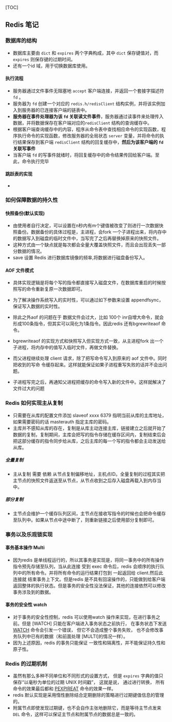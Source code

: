 [TOC]

## Redis 笔记

### 数据库的结构

- 数据库主要由 `dict` 和 `expires` 两个字典构成，其中 `dict` 保存键值对，而 `expires` 则保存键的过期时间。
- 还有一个id 域，用于切换数据库使用。

#### 执行流程

- 服务器通过文件事件无阻塞地 `accept` 客户端连接，并返回一个套接字描述符 `fd` 。
- 服务器为 `fd` 创建一个对应的 `redis.h/redisClient` 结构实例，并将该实例加入到服务器的已连接客户端的链表中。
- **服务器在事件处理器为该 `fd` 关联读文件事件**，服务器通过读事件来处理传入数据，并将数据保存在客户端对应的`redisClient` 结构的查询缓存中。
- 根据客户端查询缓存中的内容，程序从命令表中查找相应命令的实现函数，程序执行命令的实现函数，修改服务器的全局状态 `server` 变量，并将命令的执行结果保存到客户端 `redisClient` 结构的回复缓存中，**然后为该客户端的 `fd` 关联写事件**
- 当客户端 `fd` 的写事件就绪时，将回复缓存中的命令结果传回给客户端。至此，命令执行完毕

#### 跳跃表的实现

* 

### 如何保障数据的持久性

#### 快照备份(默认实现)

* 由使用者自行决定，可以设置在n秒内有m个键值被改变了则进行一次数据快照备份。数据备份的具体过程是，主进程，会fork 一个子进程出来，将内存中的数据写入到磁盘的临时文件中，当写完了之后再替换掉原来的快照文件。
* 这种方式由一个缺点就是每次都会全量大覆盖快照文件，而且会出现丢失一部分数据的情况。
* save 设置 Redis 进行数据库镜像的频率,将数据进行磁盘备份写入。

#### AOF 文件模式

* 具体实现逻辑是将每个写的指令都直接写入磁盘文件，在数据库重启的时候按照写的命令重新复原一次数据即可。

* 为了解决操作系统写入的实时性，可以通过如下参数来设置 appendfsync，保证写入数据的实时性。

* 除此之外aof 的问题在于 数据文件会过大，比如 100个 inr自增大命令，就会形成100条指令，但其实可以简化为1条指令。因此redis 还有bgrewriteaof 命令。

* bgrewriteaof 的实现方式和快照写入但实现方式一致，从主进程fork 出一个子进程，将内存中的值写入临时文件，再做文件替换。

* 而父进程继续处理 client 请求，除了把写命令写入到原来的 aof 文件中。同时把收到的写命 令缓存起来。这样就能保证如果子进程重写失败的话并不会出问题。

* 子进程写完之后，再通知父进程把缓存的命令写入新的文件中。这样就解决了文件过大的问题

### Redis 如何实现主从复制

* 只需要在从库的配置文件添加 slaveof xxxx 6379 指明当前从库的主库地址，如果需要密码的话 masterauth 指定主库的密码。
* 主库并不感知从库的存在，复制是从库主动连接主库，链接建立之后就开始了数据的复制，复制期间，主库会把写的指令存储在缓存区间内，复制结束后会把这部分缓存的指令同步给从库，之后主库的每一个写的指令都会主动发送给从库。

##### 全量复制

* 主从复制 需要 依赖  从节点复制偏移地址，主机点ID。全量复制的过程其实把主节点的快照文件返送至从节点，从节点收到之后存入磁盘再载入到内存当中。

##### 部分复制

* 主节点会维护一个缓存队列区间，主节点在接收写指令的时候也会把命令缓存至队列中。如果从节点中途中断了，则重新链接之后使用部分复制即可。

### 事务以及乐观锁实现

#### 事务基本操作 Multi

* 因为redis 是单线程运行的，所以其事务是实现是，将同一事务中的所有操作指令预先存储至队列，当从此连接 受到 exec 命令后，redis 会顺序的执行队列中的所有命令。并将所有命令的运行结果打包到 一起返回给 client.然后此连接就 结束事务上下文。但是redis 是不具有回滚操作的，只能做到给客户端返回整体的执行状态。但是事务的安全性没法保证，其他的连接依然可以修改事务涉及到的数据。

#### 事务的安全性 watch

* 对于事务的安全性控制，redis 可以使用watch 操作来实现，在进行事务之前。但是 [WATCH] 只能在客户端进入事务状态之前执行， 在事务状态下发送 [WATCH](http://redis.readthedocs.org/en/latest/transaction/watch.html#watch) 命令会引发一个错误， 但它不会造成整个事务失败， 也不会修改事务队列中已有的数据（和前面处理 [MULTI]的情况一样）。
* 因为上述原因，redis 的事务只能保证 一致性和隔离性，并不能保证持久性和原子性。

### Redis 的过期机制

* 虽然有那么多种不同单位和不同形式的设置方式， 但是 `expires` 字典的值只保存“以毫秒为单位的过期 UNIX 时间戳”， 这就是说， 通过进行转换， 所有命令的效果最后都和 [PEXPIREAT](http://redis.readthedocs.org/en/latest/key/pexpireat.html#pexpireat) 命令的效果一样。
* redis 默认实现是采用惰性删除结合定期删除的策略进行过期键值信息的管理的。
*  附属节点即使发现过期键，也不会自作主张地删除它，而是等待主节点发来 `DEL` 命令，这样可以保证主节点和附属节点的数据总是一致的。 
